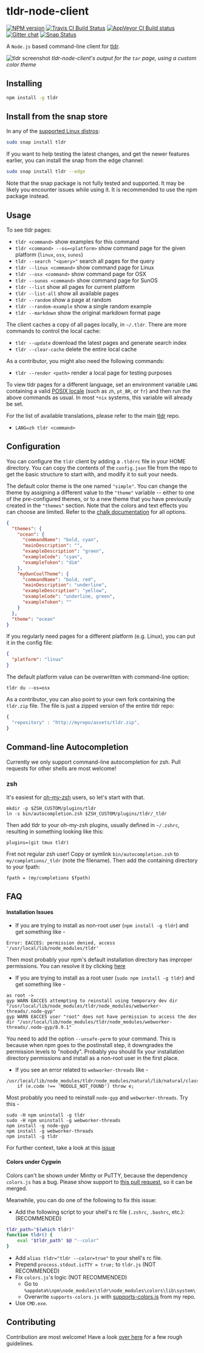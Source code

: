 # tldr-node-client

[![NPM version][npm-image]][npm-url]
[![Travis CI Build Status][travis-image]][travis-url]
[![AppVeyor CI Build status][appveyor-image]][appveyor-url]
[![Gitter chat][gitter-image]][gitter-url]
[![Snap Status](https://build.snapcraft.io/badge/tldr-pages/tldr-node-client.svg)](https://build.snapcraft.io/user/tldr-pages/tldr-node-client)

A `Node.js` based command-line client for [tldr](https://github.com/tldr-pages/tldr).

![tldr screenshot](screenshot.png)
*tldr-node-client's output for the `tar` page, using a custom color theme*

## Installing

```bash
npm install -g tldr
```

## Install from the snap store

In any of the [supported Linux distros](https://snapcraft.io/docs/core/install):

```bash
sudo snap install tldr
```

If you want to help testing the latest changes, and get the newer features earlier, you can install the snap from the edge channel:

```bash
sudo snap install tldr --edge
```

Note that the snap package is not fully tested and supported. It may be likely you encounter issues while using it. It is recommended to use the npm package instead.

## Usage

To see tldr pages:

- `tldr <command>` show examples for this command
- `tldr <command> --os=<platform>` show command page for the given platform (`linux`, `osx`, `sunos`)
- `tldr --search "<query>"` search all pages for the query
- `tldr --linux <command>` show command page for Linux
- `tldr --osx <command>` show command page for OSX
- `tldr --sunos <command>` show command page for SunOS
- `tldr --list` show all pages for current platform
- `tldr --list-all` show all available pages
- `tldr --random` show a page at random
- `tldr --random-example` show a single random example
- `tldr --markdown` show the original markdown format page

The client caches a copy of all pages locally, in `~/.tldr`.
There are more commands to control the local cache:

- `tldr --update` download the latest pages and generate search index
- `tldr --clear-cache` delete the entire local cache

As a contributor, you might also need the following commands:

- `tldr --render <path>` render a local page for testing purposes

To view tldr pages for a different language, set an environment variable `LANG` containing a valid [POSIX locale](https://www.gnu.org/software/gettext/manual/html_node/Locale-Names.html#Locale-Names) (such as `zh`, `pt_BR`, or `fr`) and then run the above commands as usual. In most `*nix` systems, this variable will already be set.

For the list of available translations, please refer to the main [tldr](https://github.com/tldr-pages/tldr) repo.

- `LANG=zh tldr <command>`

## Configuration

You can configure the `tldr` client by adding a `.tldrrc` file in your HOME directory. You can copy the contents of the `config.json` file from the repo to get the basic structure to start with, and modify it to suit your needs.

The default color theme is the one named `"simple"`. You can change the theme by assigning a different value to the `"theme"` variable -- either to one of the pre-configured themes, or to a new theme that you have previously created in the `"themes"` section. Note that the colors and text effects you can choose are limited. Refer to the [chalk documentation](https://github.com/chalk/chalk#styles) for all options.

```json
{
  "themes": {
    "ocean": {
      "commandName": "bold, cyan",
      "mainDescription": "",
      "exampleDescription": "green",
      "exampleCode": "cyan",
      "exampleToken": "dim"
    },
    "myOwnCoolTheme": {
      "commandName": "bold, red",
      "mainDescription": "underline",
      "exampleDescription": "yellow",
      "exampleCode": "underline, green",
      "exampleToken": ""
    }
  },
  "theme": "ocean"
}
```

If you regularly need pages for a different platform (e.g. Linux),
you can put it in the config file:

```json
{
  "platform": "linux"
}
```

The default platform value can be overwritten with command-line option:

```shell
tldr du --os=osx
```

As a contributor, you can also point to your own fork containing the `tldr.zip` file. The file is just a zipped version of the entire tldr repo:

```js
{
  "repository" : "http://myrepo/assets/tldr.zip",
}
```

## Command-line Autocompletion

Currently we only support command-line autocompletion for zsh.
Pull requests for other shells are most welcome!

### zsh

It's easiest for
[oh-my-zsh](https://github.com/robbyrussell/oh-my-zsh)
users, so let's start with that.

```
mkdir -p $ZSH_CUSTOM/plugins/tldr
ln -s bin/autocompletion.zsh $ZSH_CUSTOM/plugins/tldr/_tldr
```

Then add tldr to your oh-my-zsh plugins,
usually defined in `~/.zshrc`,
resulting in something looking like this:

```
plugins=(git tmux tldr)
```

Fret not regular zsh user!
Copy or symlink `bin/autocompletion.zsh` to
`my/completions/_tldr`
(note the filename).
Then add the containing directory to your fpath:
```
fpath = (my/completions $fpath)
```

## FAQ

#### Installation Issues

- If you are trying to install as non-root user (`npm install -g tldr`) and get something like -

 ```
 Error: EACCES: permission denied, access '/usr/local/lib/node_modules/tldr'
 ```

 Then most probably your npm's default installation directory has improper permissions. You can resolve it by clicking [here](https://docs.npmjs.com/getting-started/fixing-npm-permissions)

- If you are trying to install as a root user (`sudo npm install -g tldr`) and get something like -

```
as root ->
gyp WARN EACCES attempting to reinstall using temporary dev dir "/usr/local/lib/node_modules/tldr/node_modules/webworker-threads/.node-gyp"
gyp WARN EACCES user "root" does not have permission to access the dev dir "/usr/local/lib/node_modules/tldr/node_modules/webworker-threads/.node-gyp/8.9.1"
```

You need to add the option `--unsafe-perm` to your command. This is because when npm goes to the postinstall step, it downgrades the permission levels to "nobody". Probably you should fix your installation directory permissions and install as a non-root user in the first place.

- If you see an error related to `webworker-threads` like -

```
/usr/local/lib/node_modules/tldr/node_modules/natural/lib/natural/classifiers/classifier.js:32
    if (e.code !== 'MODULE_NOT_FOUND') throw e;
```
Most probably you need to reinstall `node-gyp` and `webworker-threads`. Try this -

```
sudo -H npm uninstall -g tldr
sudo -H npm uninstall -g webworker-threads
npm install -g node-gyp
npm install -g webworker-threads
npm install -g tldr
```
For further context, take a look at this [issue](https://github.com/tldr-pages/tldr-node-client/issues/179)

#### Colors under Cygwin

Colors can't be shown under Mintty or PuTTY, because the dependency `colors.js` has a bug.
Please show support to [this pull request](https://github.com/Marak/colors.js/pull/154), so it can be merged.

Meanwhile, you can do one of the following to fix this issue:

* Add the following script to your shell's rc file (`.zshrc`, `.bashrc`, etc.): (RECOMMENDED)

```bash
tldr_path="$(which tldr)"
function tldr() {
	eval "$tldr_path" $@ "--color"
}
```
* Add `alias tldr="tldr --color=true"` to your shell's rc file.
* Prepend `process.stdout.isTTY = true;` to `tldr.js` (NOT RECOMMENDED)
* Fix `colors.js`'s logic (NOT RECOMMENDED)
  * Go to `%appdata%\npm\node_modules\tldr\node_modules\colors\lib\system\`
  * Overwrite `supports-colors.js` with [supports-colors.js](https://raw.githubusercontent.com/RShadowhand/colors.js/master/lib/system/supports-colors.js) from my repo.
* Use `CMD.exe`.

## Contributing

Contribution are most welcome!
Have a look [over here](https://github.com/tldr-pages/tldr-node-client/blob/master/.github/CONTRIBUTING.md)
for a few rough guidelines.

[npm-url]: https://www.npmjs.com/package/tldr
[npm-image]: https://img.shields.io/npm/v/tldr.svg

[travis-url]: https://travis-ci.org/tldr-pages/tldr-node-client
[travis-image]: https://img.shields.io/travis/tldr-pages/tldr-node-client.svg?label=linux

[appveyor-image]: https://img.shields.io/appveyor/ci/igorshubovych/tldr-node-client-bnut4.svg?label=windows
[appveyor-url]: https://ci.appveyor.com/project/igorshubovych/tldr-node-client-bnut4

[dep-url]: https://david-dm.org/tldr-pages/tldr-node-client
[dep-image]: https://david-dm.org/tldr-pages/tldr-node-client.svg?theme=shields.io

[dev-dep-url]: https://david-dm.org/tldr-pages/tldr-node-client#info=devDependencies
[dev-dep-image]: https://david-dm.org/tldr-pages/tldr-node-client/dev-status.svg?theme=shields.io

[gitter-url]: https://gitter.im/tldr-pages/tldr
[gitter-image]: https://badges.gitter.im/tldr-pages/tldr.png
